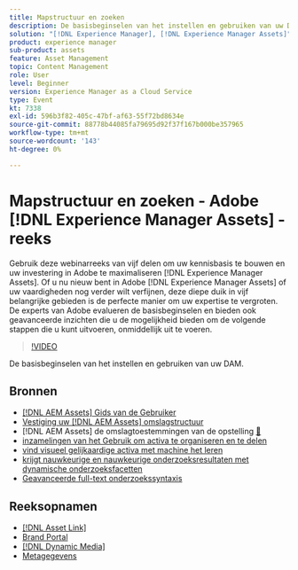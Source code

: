 ```yaml
---
title: Mapstructuur en zoeken
description: De basisbeginselen van het instellen en gebruiken van uw DAM
solution: "[!DNL Experience Manager], [!DNL Experience Manager Assets]"
product: experience manager
sub-product: assets
feature: Asset Management
topic: Content Management
role: User
level: Beginner
version: Experience Manager as a Cloud Service
type: Event
kt: 7338
exl-id: 596b3f82-405c-47bf-af63-55f72bd8634e
source-git-commit: 88778b44085fa79695d92f37f167b000be357965
workflow-type: tm+mt
source-wordcount: '143'
ht-degree: 0%

---
```


# Mapstructuur en zoeken - Adobe [!DNL Experience Manager Assets] -reeks

Gebruik deze webinarreeks van vijf delen om uw kennisbasis te bouwen en uw investering in Adobe te maximaliseren [!DNL Experience Manager Assets]. Of u nu nieuw bent in Adobe [!DNL Experience Manager Assets] of uw vaardigheden nog verder wilt verfijnen, deze diepe duik in vijf belangrijke gebieden is de perfecte manier om uw expertise te vergroten. De experts van Adobe evalueren de basisbeginselen en bieden ook geavanceerde inzichten die u de mogelijkheid bieden om de volgende stappen die u kunt uitvoeren, onmiddellijk uit te voeren.

>[!VIDEO](https://video.tv.adobe.com/v/332135/?quality=12&learn=on&hidetitle=true)

De basisbeginselen van het instellen en gebruiken van uw DAM.

## Bronnen

* [[!DNL AEM Assets]  Gids van de Gebruiker ](https://experienceleague.adobe.com/nl/docs/experience-manager-65/content/assets/assets)
* [ Vestiging uw  [!DNL AEM Assets]  omslagstructuur ](https://experienceleague.adobe.com/nl/docs/experience-manager-learn/assets/configuring/baseline-folders)
* [!DNL AEM Assets]  de omslagtoestemmingen van de opstelling [&#128279;](https://experienceleague.adobe.com/nl/docs/experience-manager-learn/assets/configuring/baseline-permissions)
* [ inzamelingen van het Gebruik om activa te organiseren en te delen ](https://experienceleague.adobe.com/nl/docs/experience-manager-learn/assets/search-and-discovery/collections)
* [ vind visueel gelijkaardige activa met machine het leren ](https://experienceleague.adobe.com/nl/docs/experience-manager-learn/assets/search-and-discovery/search)
* [ krijgt nauwkeurige en nauwkeurige onderzoeksresultaten met dynamische onderzoeksfacetten ](https://experienceleague.adobe.com/nl/docs/experience-manager-learn/assets/search-and-discovery/search)
* [ Geavanceerde full-text onderzoekssyntaxis ](https://experienceleague.adobe.com/nl/docs/experience-manager-64/assets/using/gql-search#using)

## Reeksopnamen

* [[!DNL Asset Link]](asset-link.md)
* [Brand Portal](brand-portal.md)
* [[!DNL Dynamic Media]](dynamic-media.md)
* [Metagegevens](metadata.md)
